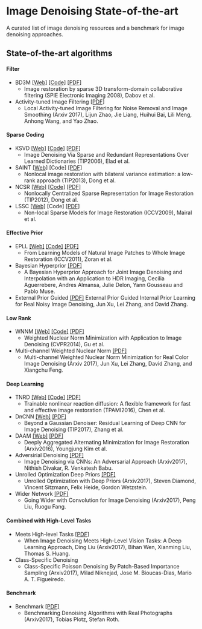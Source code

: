 # Image Denoising State-of-the-art

A curated list of image denoising resources and a benchmark for image denoising approaches.

## State-of-the-art algorithms


#### Filter
 * BD3M [[Web]](http://www.cs.tut.fi/~foi/GCF-BM3D/) [[Code]](http://www.cs.tut.fi/~foi/GCF-BM3D/BM3D.zip) [[PDF]](http://www.cs.tut.fi/~foi/GCF-BM3D/SPIE08_deblurring.pdf)
   * Image restoration by sparse 3D transform-domain collaborative filtering (SPIE Electronic Imaging 2008), Dabov et al.
 * Activity-tuned Image Filtering [[PDF]](https://arxiv.org/pdf/1707.02637.pdf)
   * Local Activity-tuned Image Filtering for Noise Removal and Image Smoothing (Arxiv 2017), Lijun Zhao, Jie Liang, Huihui Bai, Lili Meng, Anhong Wang, and Yao Zhao.

#### Sparse Coding
 * KSVD [[Web]](http://www.cs.technion.ac.il/~ronrubin/software.html) [[Code]](https://github.com/jbhuang0604/SelfSimSR/tree/master/Lib/KSVD) [[PDF]](http://www.egr.msu.edu/~aviyente/elad06.pdf)
   * Image Denoising Via Sparse and Redundant Representations Over Learned Dictionaries (TIP2006), Elad et al.
 * SAINT [[Web]](http://see.xidian.edu.cn/faculty/wsdong/wsdong_Publication.htm) [Code] [[PDF]](http://see.xidian.edu.cn/faculty/wsdong/Papers/Journal/TIP_LASSC.pdf)
   * Nonlocal image restoration with bilateral variance estimation: a low-rank approach (TIP2013), Dong et al.
 * NCSR [[Web]](http://www4.comp.polyu.edu.hk/~cslzhang/NCSR.htm) [[Code]](http://www4.comp.polyu.edu.hk/~cslzhang/code/NCSR.rar) [[PDF]](http://www4.comp.polyu.edu.hk/~cslzhang/paper/NCSR_TIP_final.pdf)
   * Nonlocally Centralized Sparse Representation for Image Restoration (TIP2012), Dong et al.
 * LSSC [[Web]](http://www.di.ens.fr/~fbach/) [Code] [[PDF]](http://www.di.ens.fr/~fbach/iccv09_mairal.pdf)
   * Non-local Sparse Models for Image Restoration (ICCV2009), Mairal et al.
  
  
#### Effective Prior
 * EPLL [[Web]](https://people.csail.mit.edu/danielzoran/) [[Code]](https://people.csail.mit.edu/danielzoran/epllcode.zip) [[PDF]](http://people.ee.duke.edu/~lcarin/EPLICCVCameraReady.pdf)
   * From Learning Models of Natural Image Patches to Whole Image Restoration (ICCV2011), Zoran et al.
 * Bayesian Hyperprior [[PDF]](https://arxiv.org/pdf/1706.03261.pdf)
   * A Bayesian Hyperprior Approach for Joint Image Denoising and Interpolation with an Application to HDR Imaging, Cecilia Aguerrebere, Andres Almansa, Julie Delon, Yann Gousseau and Pablo Muse.
 * External Prior Guided [[PDF]](https://arxiv.org/pdf/1705.04505.pdf)
     External Prior Guided Internal Prior Learning for Real Noisy Image Denoising, Jun Xu, Lei Zhang, and David Zhang.
 
#### Low Rank
 * WNNM [[Web]](https://sites.google.com/site/shuhanggu/home) [[Code]](http://www4.comp.polyu.edu.hk/~cslzhang/code/WNNM_code.zip) [[PDF]](https://pdfs.semanticscholar.org/6d55/6272625b672ba54b5ab3d9e6474088a4b78f.pdf)
   * Weighted Nuclear Norm Minimization with Application to Image Denoising (CVPR2014), Gu et al.
 * Multi-channel Weighted Nuclear Norm [[PDF]](https://arxiv.org/pdf/1705.09912.pdf)
   * Multi-channel Weighted Nuclear Norm Minimization for Real Color Image Denoising (Arxiv 2017), Jun Xu, Lei Zhang, David Zhang, and Xiangchu Feng.
   
#### Deep Learning
 * TNRD [[Web]](http://www.icg.tugraz.at/Members/Chenyunjin/about-yunjin-chen) [[Code]](https://www.dropbox.com/s/8j6b880m6ddxtee/TNRD-Codes.zip?dl=0) [[PDF]](https://arxiv.org/pdf/1508.02848.pdf)
   * Trainable nonlinear reaction diffusion: A flexible framework for fast and effective image restoration (TPAMI2016), Chen et al.
 * DnCNN [[Web]](https://github.com/cszn/DnCNN) [[PDF]](https://arxiv.org/pdf/1608.03981v1.pdf)
   * Beyond a Gaussian Denoiser: Residual Learning of Deep CNN for Image Denoising (TIP2017), Zhang et al.
 * DAAM [[Web]](https://arxiv.org/abs/1612.06508) [[PDF]](https://arxiv.org/pdf/1612.06508.pdf)
   * Deeply Aggregated Alternating Minimization for Image Restoration (Arxiv2016), Youngjung Kim et al.
 * Adversirial Denoising [[PDF]](https://arxiv.org/pdf/1708.00159.pdf)
   * Image Denoising via CNNs: An Adversarial Approach (Arxiv2017), Nithish Divakar, R. Venkatesh Babu.
 * Unrolled Optimization Deep Priors [[PDF]](https://arxiv.org/pdf/1705.08041.pdf)
   * Unrolled Optimization with Deep Priors (Arxiv2017), Steven Diamond, Vincent Sitzmann, Felix Heide, Gordon Wetzstein.
 * Wider Network [[PDF]](https://arxiv.org/pdf/1707.05414.pdf)
   * Going Wider with Convolution for Image Denoising (Arxiv2017), Peng Liu, Ruogu Fang.
 
#### Combined with High-Level Tasks
 * Meets High-level Tasks [[PDF]](https://arxiv.org/pdf/1706.04284.pdf)
   * When Image Denoising Meets High-Level Vision Tasks: A Deep Learning Approach, Ding Liu (Arxiv2017), Bihan Wen, Xianming Liu, Thomas S. Huang.
 * Class-Specific Denoising
   * Class-Specific Poisson Denoising By Patch-Based Importance Sampling (Arxiv2017), Milad Niknejad, Jose M. Bioucas-Dias, Mario A. T. Figueiredo.
   
#### Benchmark
 * Benchmark [[PDF]](https://arxiv.org/pdf/1707.01313.pdf)
   * Benchmarking Denoising Algorithms with Real Photographs (Arxiv2017), Tobias Plotz, Stefan Roth.
